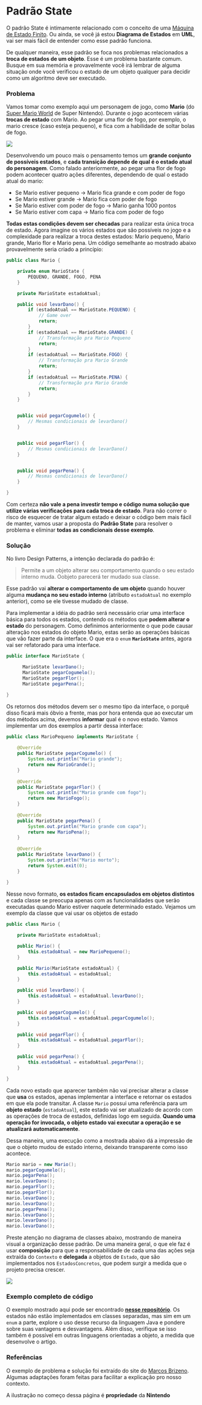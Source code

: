 # Padrão State

O padrão State é intimamente relacionado com o conceito de uma [Máquina de Estado Finito](https://pt.wikipedia.org/wiki/M%C3%A1quina_de_estados_finita). Ou ainda, se você já estou **Diagrama de Estados** em **UML**, vai ser mais fácil de entender como esse padrão funciona. 

De qualquer maneira, esse padrão se foca nos problemas relacionados a **troca de estados de um objeto**. Esse é um problema bastante comum. Busque em sua memória e provavelmente você irá lembrar de alguma situação onde você verificou o estado de um objeto qualquer para decidir como um algoritmo deve ser executado.

### Problema

Vamos tomar como exemplo aqui um personagem de jogo, como **Mario** \(do [Super Mario World](https://pt.wikipedia.org/wiki/Super_Mario_World) de Super Nintendo\). Durante o jogo acontecem várias **trocas de estado** com Mario. Ao pegar uma flor de fogo, por exemplo, o mario cresce \(caso esteja pequeno\), e fica com a habilidade de soltar bolas de fogo.

![](../.gitbook/assets/image%20%282%29.png)

Desenvolvendo um pouco mais o pensamento temos um **grande conjunto de possíveis estados**, e **cada transição depende de qual é o estado atual do personagem**. Como falado anteriormente, ao pegar uma flor de fogo podem acontecer quatro ações diferentes, dependendo de qual o estado atual do mario:

* Se Mario estiver pequeno → Mario fica grande e com poder de fogo
* Se Mario estiver grande → Mario fica com poder de fogo
* Se Mario estiver com poder de fogo → Mario ganha 1000 pontos
* Se Mario estiver com capa → Mario fica com poder de fogo

**Todas estas condições devem ser checadas** para realizar esta única troca de estado. Agora imagine os vários estados que são possíveis no jogo e a complexidade para realizar a troca destes estados: Mario pequeno, Mario grande, Mario flor e Mario pena. Um código semelhante ao mostrado abaixo provavelmente seria criado a princípio:

```java
public class Mario {

    private enum MarioState {
        PEQUENO, GRANDE, FOGO, PENA
    }

    private MarioState estadoAtual;

    public void levarDano() {
        if (estadoAtual == MarioState.PEQUENO) {
            // Game over
            return;
        }
        if (estadoAtual == MarioState.GRANDE) {
            // Transformação pra Mario Pequeno
            return;
        }
        if (estadoAtual == MarioState.FOGO) {
            // Transformação pra Mario Grande
            return;
        }
        if (estadoAtual == MarioState.PENA) {
            // Transformação pra Mario Grande
            return;
        }
    }


    public void pegarCogumelo() {
        // Mesmas condicionais de levarDano()
    }


    public void pegarFlor() {
        // Mesmas condicionais de levarDano()
    }


    public void pegarPena() {
        // Mesmas condicionais de levarDano()
    }

}
```

Com certeza **não vale a pena investir tempo e código numa solução que utilize várias verificações para cada troca de estado**. Para não correr o risco de esquecer de tratar algum estado e deixar o código bem mais fácil de manter, vamos usar a proposta do **Padrão State** para resolver o problema e eliminar **todas as condicionais desse exemplo**.

### Solução

No livro Design Patterns, a intenção declarada do padrão é:

> Permite a um objeto alterar seu comportamento quando o seu estado interno muda. Oobjeto parecerá ter mudado sua classe.

Esse padrão vai **alterar o comportamento de um objeto** quando houver alguma **mudança no seu estado interno** \(atributo `estadoAtual` no exemplo anterior\), como se ele tivesse mudado de classe.

Para implementar a idéia do padrão será necessário criar uma interface básica para todos os estados, contendo os métodos que **podem alterar o estado** do personagem. Como definimos anteriormente o que pode causar alteração nos estados do objeto Mario, estas serão as operações básicas que vão fazer parte da interface. O que era o `enum` **`MarioState`** antes, agora vai ser refatorado para uma interface.

```java
public interface MarioState {

	  MarioState levarDano();
	  MarioState pegarCogumelo();
	  MarioState pegarFlor();
	  MarioState pegarPena();

}
```

Os retornos dos métodos devem ser o mesmo tipo da interface, o porquê disso ficará mais óbvio a frente, mas por hora entenda que ao executar um dos métodos acima, devemos **informar** qual é o novo estado. Vamos implementar um dos exemplos a partir dessa interface:

```java
public class MarioPequeno implements MarioState {
 
    @Override
    public MarioState pegarCogumelo() {
        System.out.println("Mario grande");
        return new MarioGrande();
    }
 
    @Override
    public MarioState pegarFlor() {
        System.out.println("Mario grande com fogo");
        return new MarioFogo();
    }
 
    @Override
    public MarioState pegarPena() {
        System.out.println("Mario grande com capa");
        return new MarioPena();
    }
 
    @Override
    public MarioState levarDano() {
        System.out.println("Mario morto");
        return System.exit(0);
    }
 
}
```

Nesse novo formato, **os estados ficam encapsulados em objetos distintos** e cada classe se preocupa apenas com as funcionalidades que serão executadas quando Mario estiver naquele determinado estado. Vejamos um exemplo da classe que vai usar os objetos de estado

```java
public class Mario {

    private MarioState estadoAtual;

    public Mario() {
        this.estadoAtual = new MarioPequeno();
    }

    public Mario(MarioState estadoAtual) {
        this.estadoAtual = estadoAtual;
    }

    public void levarDano() {
        this.estadoAtual = estadoAtual.levarDano();
    }

    public void pegarCogumelo() {
        this.estadoAtual = estadoAtual.pegarCogumelo();
    }

    public void pegarFlor() {
        this.estadoAtual = estadoAtual.pegarFlor();
    }

    public void pegarPena() {
        this.estadoAtual = estadoAtual.pegarPena();
    }

}
```

Cada novo estado que aparecer também não vai precisar alterar a classe que **usa** os estados, apenas implementar a interface e retornar os estados em que ela pode transitar. A classe `Mario` possui uma referência para um **objeto estado** \(`estadoAtual`\), este estado vai ser atualizado de acordo com as operações de troca de estados, definidas logo em seguida. **Quando uma operação for invocada, o objeto estado vai executar a operação e se atualizará automaticamente**.

Dessa maneira, uma execução como a mostrada abaixo dá a impressão de que o objeto mudou de estado interno, deixando transparente como isso acontece.

```java
Mario mario = new Mario();
mario.pegarCogumelo();
mario.pegarPena();
mario.levarDano();
mario.pegarFlor();
mario.pegarFlor();
mario.levarDano();
mario.levarDano();
mario.pegarPena();
mario.levarDano();
mario.levarDano();
mario.levarDano();
```

Preste atenção no diagrama de classes abaixo, mostrando de maneira visual a organização desse padrão. De uma maneira geral, o que ele faz é usar **composição** para que a responsabilidade de cada uma das ações seja extraída do `Contexto` e **delegada** a objetos de `Estado`, que são implementados nos `EstadosConcretos`, que podem surgir a medida que o projeto precisa crescer.

![](https://lh6.googleusercontent.com/qxeh5x--2RSYb9_Iy73TJa0-ocBvoQnF1PPCSPx3zc3NvLUtXe0rgv6OFpWu4MIMeme7MzPKBI3Avq3nBOaK3d52hvwvA0QG9MtIX99CNNn92jq4wF7jJCFHisZ5nICXphWOz5qzISw)

### **Exemplo completo de código**

O exemplo mostrado aqui pode ser encontrado [**nesse repositório**](https://github.com/ads-ifpb-padroes/exemplo-state). Os estados não estão implementados em classes separadas, mas sim em um `enum` a parte, explore o uso desse recurso da linguagem Java e pondere sobre suas vantagens e desvantagens. Além disso, verifique se isso também é possível em outras linguagens orientadas a objeto, a medida que desenvolve o artigo.

### Referências

O exemplo de problema e solução foi extraído do site do [Marcos Brizeno](https://brizeno.wordpress.com/category/padroes-de-projeto/state/). Algumas adaptações foram feitas para facilitar a explicação pro nosso contexto.

A ilustração no começo dessa página é **propriedade** da **Nintendo**

